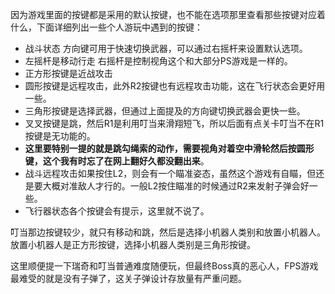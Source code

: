 因为游戏里面的按键都是采用的默认按键，也不能在选项那里查看那些按键对应着什么，下面详细列出一些个人游玩中遇到的按键：



- 战斗状态 方向键可用于快速切换武器，可以通过右摇杆来设置默认选项。
- 左摇杆是移动行走 右摇杆是控制视角这个和大部分PS游戏是一样的。
- 正方形按键是近战攻击
- 圆形按键是远程攻击，此外R2按键也有远程攻击功能，这在飞行状态会更好用一些。
- 三角形按键是选择武器，但通过上面提及的方向键切换武器会更快一些。
- 叉叉按键是跳，然后R1是利用叮当来滑翔短飞，所以后面有点关卡叮当不在R1按键是无功能的。
- **这里要特别一提的就是跳勾绳索的动作，需要视角对着空中滑轮然后按圆形键，这个我有时忘了在网上翻好久都没翻出来**。
- 战斗远程攻击如果按住L2，则会有一个瞄准姿态，虽然这个游戏有自瞄，但还是要大概对准敌人才行的。一般L2按住瞄准的时候通过R2来发射子弹会好一些。
- 飞行器状态各个按键会有提示，这里就不说了。



叮当那边按键较少，就只有移动和跳，然后是选择小机器人类别和放置小机器人。放置小机器人是正方形按键，选择小机器人类别是三角形按键。

这里顺便提一下瑞奇和叮当普通难度随便玩，但最终Boss真的恶心人，FPS游戏最难受的就是没有子弹了，这关子弹设计存放量有严重问题。